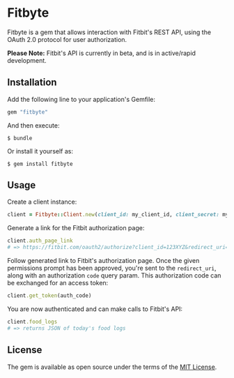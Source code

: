 # Fitbyte

Fitbyte is a gem that allows interaction with Fitbit's REST API, using the OAuth 2.0 protocol for user authorization.

**Please Note:** Fitbit's API is currently in beta, and is in active/rapid development.

## Installation

Add the following line to your application's Gemfile:

```ruby
gem "fitbyte"
```

And then execute:

    $ bundle

Or install it yourself as:

    $ gem install fitbyte

## Usage

Create a client instance:

```ruby
client = Fitbyte::Client.new(client_id: my_client_id, client_secret: my_client_secret, redirect_uri: "http://example.com")
```

Generate a link for the Fitbit authorization page:

```ruby
client.auth_page_link
# => https://fitbit.com/oauth2/authorize?client_id=123XYZ&redirect_uri=...
```

Follow generated link to Fitbit's authorization page. Once the given permissions prompt has been approved, you're sent to the `redirect_uri`, along with an authorization `code` query param. This authorization code can be exchanged for an access token:

```ruby
client.get_token(auth_code)
```

You are now authenticated and can make calls to Fitbit's API:

```ruby
client.food_logs
# => returns JSON of today's food logs
```

## License

The gem is available as open source under the terms of the [MIT License](http://opensource.org/licenses/MIT).
